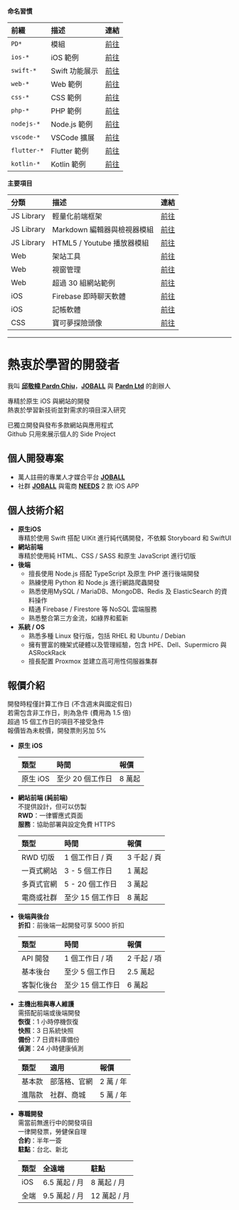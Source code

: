 **命名習慣**

| 前綴 | 描述 | 連結 |
| :- | :- | :- |
| `PD*` | 模組 | [前往](https://github.com/pardnchiu?tab=repositories&q=PD) |
| `ios-*` | iOS 範例 | [前往](https://github.com/pardnchiu?tab=repositories&q=ios-) |
| `swift-*` | Swift 功能展示 | [前往](https://github.com/pardnchiu?tab=repositories&q=swift-) |
| `web-*` | Web 範例 | [前往](https://github.com/pardnchiu?tab=repositories&q=web-) |
| `css-*` | CSS 範例 | [前往](https://github.com/pardnchiu?tab=repositories&q=css-) |
| `php-*` | PHP 範例 | [前往](https://github.com/pardnchiu?tab=repositories&q=php-) |
| `nodejs-*` | Node.js 範例 | [前往](https://github.com/pardnchiu?tab=repositories&q=nodejs-) |
| `vscode-*` | VSCode 擴展 | [前往](https://github.com/pardnchiu?tab=repositories&q=vscode-) |
| `flutter-*` | Flutter 範例 | [前往](https://github.com/pardnchiu?tab=repositories&q=flutter-) |
| `kotlin-*` | Kotlin 範例 | [前往](https://github.com/pardnchiu?tab=repositories&q=kotlin-) |

**主要項目**

| 分類 | 描述 | 連結 |
| :- | :- | :- |
| JS Library | 輕量化前端框架 | [前往](https://github.com/pardnchiu/PDRenderKit) |
| JS Library | Markdown 編輯器與檢視器模組 | [前往](https://github.com/pardnchiu/PDMarkdownKit) |
| JS Library | HTML5 / Youtube 播放器模組 | [前往](https://github.com/pardnchiu/PDPlayerKit) |
| Web | 架站工具 | [前往](https://github.com/pardnchiu/website-builder) |
| Web | 視窗管理 | [前往](https://github.com/pardnchiu/pane-desk) |
| Web | 超過 30 組網站範例 | [前往](https://github.com/pardnchiu?tab=repositories&q=web-) |
| iOS | Firebase 即時聊天軟體 | [前往](https://github.com/pardnchiu/ios-firebase-messaging) |
| iOS | 記帳軟體 | [前往](https://github.com/pardnchiu/ios-moneybook) |
| CSS | 寶可夢探險頭像 | [前往](https://github.com/pardnchiu/css-pokemon-quest) |

***

# 熱衷於學習的開發者

我叫 [**邱敬幃 Pardn Chiu**](https://linkedin.com/in/pardnchiu)，[**JOBALL**](https://joball.tw) 與 [**Pardn Ltd**](https://findbiz.nat.gov.tw/fts/query/QueryBar/queryInit.do?banNo=24924502) 的創辦人<br>

專精於原生 iOS 與網站的開發<br>
熱衷於學習新技術並對需求的項目深入研究<br>

已獨立開發與發布多款網站與應用程式<br>
Github 只用來展示個人的 Side Project

## 個人開發專案

- 萬人註冊的專業人才媒合平台 [**JOBALL**](https://joball.tw)
- 社群 [**JOBALL**](https://appadvice.com/app/joball-e6-8e-a5-e6-b4-bd/1272878907.amp) 與電商 [**NEEDS**](https://appadvice.com/app/e9-96-8b-e7-ae-b1/1460355322.amp) 2 款 iOS APP

## 個人技術介紹

- **原生iOS**<br>
  專精於使用 Swift 搭配 UIKit 進行純代碼開發，不依賴 Storyboard 和 SwiftUI
- **網站前端**<br>
  專精於使用純 HTML、CSS / SASS 和原生 JavaScript 進行切版
- **後端**<br>
   - 擅長使用 Node.js 搭配 TypeScript 及原生 PHP 進行後端開發
   - 熟練使用 Python 和 Node.js 進行網路爬蟲開發
   - 熟悉使用MySQL / MariaDB、MongoDB、Redis 及 ElasticSearch 的資料操作
   - 精通 Firebase / Firestore 等 NoSQL 雲端服務
   - 熟悉整合第三方金流，如綠界和藍新
- **系統 / OS**
   - 熟悉多種 Linux 發行版，包括 RHEL 和 Ubuntu / Debian
   - 擁有豐富的機架式硬體以及管理經驗，包含 HPE、Dell、Supermicro 與 ASRockRack
   - 擅長配置 Proxmox 並建立高可用性伺服器集群

## 報價介紹  

開發時程僅計算工作日 (不含週末與國定假日)<br>
若需包含非工作日，則為急件 (費用為 1.5 倍)<br>
超過 15 個工作日的項目不接受急件<br>
報價皆為未稅價，開發票則另加 5%

- **原生 iOS**

  | 類型 | 時間 | 報價 |
  | :- | :- | :- |
  | 原生 iOS |至少 20 個工作日 | 8 萬起 |

- **網站前端 (純前端)**<br>
  不提供設計，但可以仿製<br>
  **RWD**：一律響應式頁面<br>
  **服務**：協助部署與設定免費 HTTPS<br>

  | 類型 | 時間 | 報價 |
  | :- | :- | :- |
  | RWD 切版 | 1 個工作日 / 頁 | 3 千起 / 頁 |
  | 一頁式網站 | 3 - 5 個工作日 | 1 萬起 |
  | 多頁式官網 | 5 - 20 個工作日 | 3 萬起 |
  | 電商或社群 | 至少 15 個工作日 | 8 萬起 |

- **後端與後台**  
  **折扣**：前後端一起開發可享 5000 折扣  

  | 類型 | 時間 | 報價 |
  | :- | :- | :- |
  | API 開發 | 1 個工作日 / 項 | 2 千起 / 項 |
  | 基本後台 | 至少 5 個工作日 | 2.5 萬起 |
  | 客製化後台 | 至少 15 個工作日 | 6 萬起 |

- **主機出租與專人維護**<br>
  需搭配前端或後端開發<br>
  **恢復**：1 小時停機恢復<br>
  **快照**：3 日系統快照<br>
  **備份**：7 日資料庫備份<br>
  **偵測**：24 小時健康偵測

  | 類型 | 適用 | 報價 | 
  | :- | :- | :- |
  | 基本款 | 部落格、官網 | 2 萬 / 年 |
  | 進階款 | 社群、商城 | 5 萬 / 年 |

- **專職開發**<br>
  需當前無進行中的開發項目<br>
  一律開發票，勞健保自理<br>
  **合約**：半年一簽<br>
  **駐點**：台北、新北

  | 類型 | 全遠端 | 駐點 |
  | :- | :- | :- |
  | iOS | 6.5 萬起 / 月 | 8 萬起 / 月 |
  | 全端 | 9.5 萬起 / 月 | 12 萬起 / 月 |
